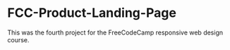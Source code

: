 # FCC-Product-Landing-Page
This was the fourth project for the FreeCodeCamp responsive web design course.
